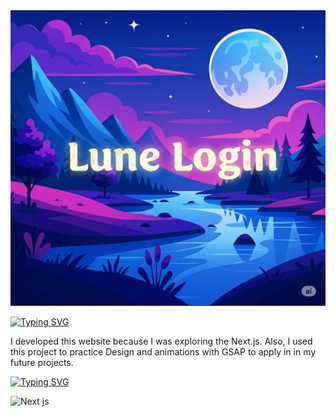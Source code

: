 <img src="./public/readme-background.png">

[![Typing SVG](https://readme-typing-svg.demolab.com?font=Montserrat&weight=200&pause=1000&color=F4F76C&width=435&lines=About+%F0%9F%8C%99)](https://git.io/typing-svg)

<p>
I developed this website because I was exploring the Next.js. Also, I used this project to practice Design and animations with GSAP to apply in in my future projects.
</p>

[![Typing SVG](https://readme-typing-svg.demolab.com?font=Montserrat&weight=200&pause=1000&color=F4F76C&width=435&lines=Technologies+%F0%9F%8C%99)](https://git.io/typing-svg)

![Next js](https://img.shields.io/badge/next%20js-000000?style=for-the-badge&logo=nextdotjs&logoColor=white)